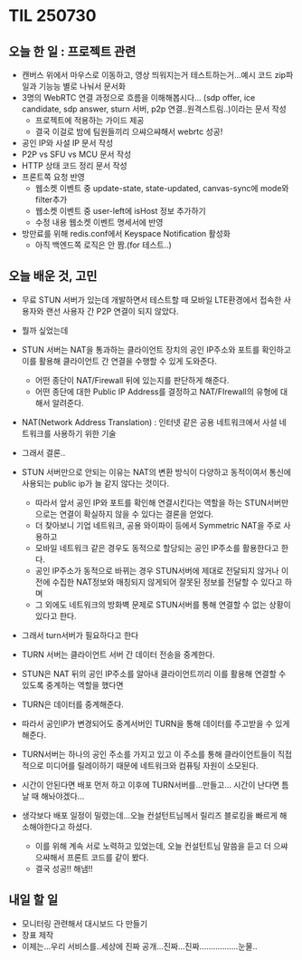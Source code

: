 # TIL 250730

## 오늘 한 일 : 프로젝트 관련
- 캔버스 위에서 마우스로 이동하고, 영상 띄워지는거 테스트하는거…예시 코드 zip파일과 기능능 별로 나눠서 문서화
- 3명의 WebRTC 연결 과정으로 흐름을 이해해봅시다… (sdp offer, ice candidate, sdp answer, sturn 서버, p2p 연결..원격스트림..)이라는 문서 작성
    - 프로젝트에 적용하는 가이드 제공
    - 결국 이걸로 밤에 팀원들끼리 으쌰으쌰해서 webrtc 성공!
- 공인 IP와 사설 IP 문서 작성
- P2P vs SFU vs MCU 문서 작성
- HTTP 상태 코드 정리 문서 작성
- 프론트쪽 요청 반영
    - 웹소켓 이벤트 중 update-state, state-updated, canvas-sync에 mode와 filter추가
    - 웹소켓 이벤트 중 user-left에 isHost 정보 추가하기
    - 수정 내용 웹소켓 이벤트 명세서에 반영
- 방만료를 위해 redis.conf에서 Keyspace Notification 활성화
    - 아직 백엔드쪽 로직은 안 짬.(for 테스트..)


## 오늘 배운 것, 고민
- 무료 STUN 서버가 있는데 개발하면서 테스트할 때 모바일 LTE환경에서 접속한 사용자와 랜선 사용자 간 P2P 연결이 되지 않았다.
- 뭘까 싶었는데
- STUN 서버는 NAT을 통과하는 클라이언트 장치의 공인 IP주소와 포트를 확인하고 이를 활용해 클라이언트 간 연결을 수행할 수 있게 도와준다.
    - 어떤 종단이 NAT/Firewall 뒤에 있는지를 판단하게 해준다.
    - 어떤 종단에 대한 Public IP Address를 결정하고 NAT/FIrewall의 유형에 대해서 알려준다.
- NAT(Network Address Translation) : 인터넷 같은 공용 네트워크에서 사설 네트워크를 사용하기 위한 기술
- 그래서 결론..
-  STUN 서버만으로 안되는 이유는 NAT의 변환 방식이 다양하고 동적이여서 통신에 사용되는 public ip가 늘 같지 않다는 것이다.
    - 따라서 앞서 공인 IP와 포트를 확인해 연결시킨다는 역할을 하는 STUN서버만으로는 연결이 확실하지 않을 수 있다는 결론을 얻었다.
    - 더 찾아보니 기업 네트워크, 공용 와이파이 등에서 Symmetric NAT을 주로 사용하고
    - 모바일 네트워크 같은 경우도 동적으로 할당되는 공인 IP주소를 활용한다고 한다.
    - 공인 IP주소가 동적으로 바뀌는 경우 STUN서버에 제대로 전달되지 않거나 이전에 수집한 NAT정보와 매칭되지 않게되어 잘못된 정보를 전달할 수 있다고 하며
    - 그 외에도 네트워크의 방화벽 문제로 STUN서버를 통해 연결할 수 없는 상황이 있다고 한다.
- 그래서 turn서버가 필요하다고 한다
- TURN 서버는 클라이언트 서버 간 데이터 전송을 중계한다.
- STUN은 NAT 뒤의 공인 IP주소를 알아내 클라이언트끼리 이를 활용해 연결할 수 있도록 중계하는 역할을 했다면
- TURN은 데이터를 중계해준다.
- 따라서 공인IP가 변경되어도 중계서버인 TURN을 통해 데이터를 주고받을 수 있게 해준다.
- TURN서버는 하나의 공인 주소를 가지고 있고 이 주소를 통해 클라이언트들이 직접적으로 미디어를 릴레이하기 때문에 네트워크와 컴퓨팅 자원이 소모된다.

- 시간이 안된다면 배포 먼저 하고 이후에 TURN서버를...만들고... 시간이 난다면 틈날 때 해놔야겠다...

- 생각보다 배포 일정이 밀렸는데...오늘 컨설턴트님께서 릴리즈 블로킹을 빠르게 해소해야한다고 하셨다.
    - 이를 위해 계속 서로 노력하고 있었는데, 오늘 컨설턴트님 말씀을 듣고 더 으쌰으쌰해서 프론트 코드를 같이 봤다.
    - 결국 성공!! 해냄!!

## 내일 할 일
- 모니터링 관련해서 대시보드 다 만들기
- 장표 제작
- 이제는...우리 서비스를..세상에 진짜 공개...진짜...진짜.................눈물..
